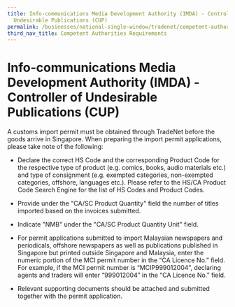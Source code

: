 ```yaml
---
title: Info-communications Media Development Authority (IMDA) - Controller of
  Undesirable Publications (CUP)
permalink: /businesses/national-single-window/tradenet/competent-authorities-requirements/IMDA-CUP/
third_nav_title: Competent Authorities Requirements
---
```

# Info-communications Media Development Authority (IMDA) - Controller of Undesirable Publications (CUP)

A customs import permit must be obtained through TradeNet before the goods arrive in Singapore. When preparing the import permit applications, please take note of the following:

-   Declare the correct HS Code and the corresponding Product Code for the respective type of product (e.g. comics, books, audio materials etc.) and type of consignment (e.g. exempted categories, non-exempted categories, offshore, languages etc.). Please refer to the HS/CA Product Code Search Engine for the list of HS Codes and Product Codes.

-   Provide under the "CA/SC Product Quantity" field the number of titles imported based on the invoices submitted.

-   Indicate "NMB" under the "CA/SC Product Quantity Unit" field.

-   For permit applications submitted to import Malaysian newspapers and periodicals, offshore newspapers as well as publications published in Singapore but printed outside Singapore and Malaysia, enter the numeric portion of the MCI permit number in the “CA Licence No.” field. For example, if the MCI permit number is “MCIP999012004”, declaring agents and traders will enter “999012004” in the “CA Licence No.” field.

-   Relevant supporting documents should be attached and submitted together with the permit application.